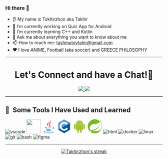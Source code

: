### Hi there 👋

* 👂 My name is Tokhirzhon aka Takhir
* 🔭 I’m currently working on Quiz App for Android
* 🌱 I’m currently learning C++ and Kotlin
* 💬 Ask me about everything you want to know about me
* 📫 How to reach me: tashmatovtahir@gmail.com
* ❤️ I love ANIME, Football (aka soccer) and GREECE PHILOSOPHY

---


<h1 align="center">
  Let's Connect and have a Chat!💬
</h1>

<p align="center">

<a href="https://www.linkedin.com/in/tokhirzhon-tashmatov-6aba2120b/">
  <img height="50" src="https://user-images.githubusercontent.com/46517096/166973395-19676cd8-f8ec-4abf-83ff-da8243505b82.png"/>
</a>

<a href="https://www.instagram.com/takhir_tashmatov/">
  <img height="50" src="https://user-images.githubusercontent.com/46517096/166974368-9798f39f-1f46-499c-b14e-81f0a3f83a06.png"/>
</a>
</p>



---


<h2> 🚀 &nbsp;Some Tools I Have Used and Learned</h2>
<p align="left">
<img src="https://cdn.jsdelivr.net/gh/devicons/devicon/icons/vscode/vscode-original.svg" alt="vscode" width="45" height="45"/>
<img src="https://cdn.jsdelivr.net/gh/devicons/devicon/icons/cplusplus/cplusplus-original.svg" width="45" height="45"/>
<img src="https://github.com/devicons/devicon/blob/v2.15.1/icons/java/java-original.svg" width="45" height="45"/>
<img src="https://github.com/devicons/devicon/blob/v2.15.1/icons/c/c-original.svg" width="45" height="45"/>
<img src="https://github.com/devicons/devicon/blob/v2.15.1/icons/android/android-original.svg" width="45" height="45"/>
<img src="https://github.com/devicons/devicon/blob/v2.15.1/icons/spring/spring-original.svg" width="45" height="45"/>
<img src="https://cdn.jsdelivr.net/gh/devicons/devicon/icons/html5/html5-original.svg" alt="html" width="45" height="45"/>
<img src="https://cdn.jsdelivr.net/gh/devicons/devicon/icons/docker/docker-original.svg" alt="docker" width="45" height="45"/>
<img src="https://cdn.jsdelivr.net/gh/devicons/devicon/icons/linux/linux-original.svg" alt="linux" width="45" height="45"/>       
<img src="https://cdn.jsdelivr.net/gh/devicons/devicon/icons/git/git-original.svg" alt="git" width="45" height="45"/>
<img src="https://cdn.jsdelivr.net/gh/devicons/devicon/icons/bash/bash-original.svg" alt="bash" width="45" height="45"/>
<img src="https://cdn.jsdelivr.net/gh/devicons/devicon/icons/figma/figma-original.svg" alt="figma" width="45" height="45"/>   
</p>

---


<p align="center">
    <a href="https://github.com/Takhirzhon/github-readme-streak-stats">
        <img title="🔥 Get streak stats for your profile at git.io/streak-stats" alt="Takhirzhon's streak" src="https://github-readme-streak-stats.herokuapp.com/?user=Takhirzhon&theme=black-ice&hide_border=true&stroke=0000&background=060A0CD0"/>
    </a>
</p>
